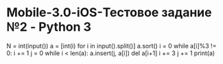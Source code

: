 # Mobile-3.0-iOS-Тестовое задание №2 - Python 3
N = int(input())
a = [int(i) for i in input().split()]
a.sort()
i = 0
while a[i]%3 != 0:
    i += 1
j = 0
while i < len(a):
    a.insert(j, a[i])
    del a[i+1]
    i += 3
    j += 1
print(a)
